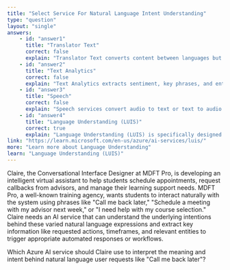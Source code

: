 ```yaml
---
title: "Select Service For Natural Language Intent Understanding"
type: "question"
layout: "single"
answers:
    - id: "answer1"
      title: "Translator Text"
      correct: false
      explain: "Translator Text converts content between languages but doesn't interpret the intent or meaning behind user requests in conversational contexts."
    - id: "answer2"
      title: "Text Analytics"
      correct: false
      explain: "Text Analytics extracts sentiment, key phrases, and entities from text but doesn't identify user intentions or understand conversational requests."
    - id: "answer3"
      title: "Speech"
      correct: false
      explain: "Speech services convert audio to text or text to audio but don't analyze the semantic meaning or intent behind the converted text."
    - id: "answer4"
      title: "Language Understanding (LUIS)"
      correct: true
      explain: "Language Understanding (LUIS) is specifically designed to interpret user intentions and extract entities from natural language input like conversational requests."
link: "https://learn.microsoft.com/en-us/azure/ai-services/luis/"
more: "Learn more about Language Understanding"
learn: "Language Understanding (LUIS)"
---
```


Claire, the Conversational Interface Designer at MDFT Pro, is developing an intelligent virtual assistant to help students schedule appointments, request callbacks from advisors, and manage their learning support needs. MDFT Pro, a well-known training agency, wants students to interact naturally with the system using phrases like "Call me back later," "Schedule a meeting with my advisor next week," or "I need help with my course selection." Claire needs an AI service that can understand the underlying intentions behind these varied natural language expressions and extract key information like requested actions, timeframes, and relevant entities to trigger appropriate automated responses or workflows.

Which Azure AI service should Claire use to interpret the meaning and intent behind natural language user requests like "Call me back later"?

